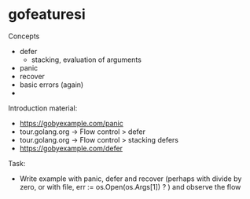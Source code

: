 
#  gofeaturesi

Concepts
- defer
	- stacking, evaluation of arguments
- panic
- recover
- basic errors (again)
- 
Introduction material:
- https://gobyexample.com/panic
- tour.golang.org -> Flow control > defer
- tour.golang.org -> Flow control > stacking defers
- https://gobyexample.com/defer

Task:
- Write example with panic, defer and recover (perhaps with divide by zero, or with file, err := os.Open(os.Args[1]) ? ) and observe the flow
